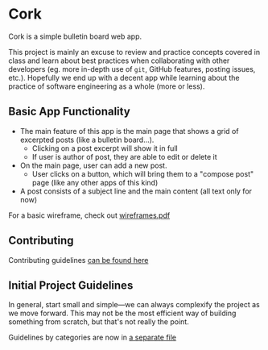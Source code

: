 # Cork
Cork is a simple bulletin board web app.

This project is mainly an excuse to review and practice concepts covered in class and learn about best practices when collaborating with other developers (eg. more in-depth use of `git`, GitHub features, posting issues, etc.). Hopefully we end up with a decent app while learning about the practice of software engineering as a whole (more or less).

## Basic App Functionality
- The main feature of this app is the main page that shows a grid of excerpted posts (like a bulletin board...).
    - Clicking on a post excerpt will show it in full
    - If user is author of post, they are able to edit or delete it
- On the main page, user can add a new post.
    - User clicks on a button, which will bring them to a "compose post" page (like any other apps of this kind)
- A post consists of a subject line and the main content (all text only for now)

For a basic wireframe, check out [wireframes.pdf](https://github.com/jtanadi/cork/blob/dev/wireframes.pdf)

## Contributing
Contributing guidelines [can be found here](https://github.com/jtanadi/cork/blob/dev/contributing.md)

## Initial Project Guidelines
In general, start small and simple—we can always complexify the project as we move forward. This may not be the most efficient way of building something from scratch, but that's not really the point. 

Guidelines by categories are now in [a separate file](https://github.com/jtanadi/cork/blob/dev/guidelines.md)
